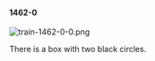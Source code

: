 #### 1462-0
![train-1462-0-0.png](https://github.com/lil-lab/nlvr/raw/master/nlvr/train/images/8/train-1462-0-0.png "train-1462-0-0.png")

There is a box with two black circles.